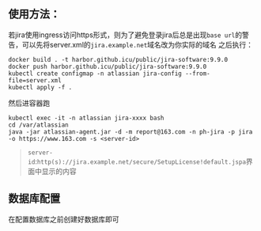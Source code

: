 ## 使用方法：
若jira使用ingress访问https形式，则为了避免登录jira后总是出现`base url`的警告，可以先将server.xml的`jira.example.net`域名改为你实际的域名
之后执行：
```
docker build . -t harbor.github.icu/public/jira-software:9.9.0
docker push harbor.github.icu/public/jira-software:9.9.0
kubectl create configmap -n atlassian jira-config --from-file=server.xml
kubectl apply -f .
```

然后进容器跑
```
kubectl exec -it -n atlassian jira-xxxx bash
cd /var/atlassian
java -jar atlassian-agent.jar -d -m report@163.com -n ph-jira -p jira -o https://www.163.com -s <server-id>
```

> `server-id`:`http(s)://jira.example.net/secure/SetupLicense!default.jspa`界面中显示的内容

## 数据库配置
在配置数据库之前创建好数据库即可
